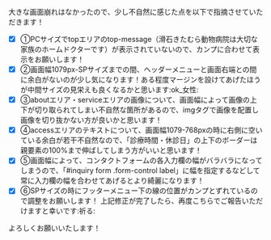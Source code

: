 大きな画面崩れはなかったので、少し不自然に感じた点を以下で指摘させていただきます！
- [x] ①PCサイズでtopエリアのtop-message（滑石きたむら動物病院は大切な家族のホームドクターです）が表示されていないので、カンプに合わせて表示をお願いします！
- [x] ②画面幅1079px-SPサイズまでの間、ヘッダーメニューと画面右端との間に余白がないのが少し気になります！ある程度マージンを設けてあげたほうが中間サイズの見栄えも良くなるかと思います:ok_女性:
- [x] ③aboutエリア・serviceエリアの画像について、画面幅によって画像の上下が切り取られてしまい不自然な箇所があるので、imgタグで画像を配置し画像を切り抜かない方が良いかと思います！
- [x] ④accessエリアのテキストについて、画面幅1079-768pxの時に右側に空いている余白が若干不自然なので、「診療時間・休診日」の上下のボーダーは親要素の100%まで伸ばしてしまう方がいいと思います！
- [x] ⑤画面幅によって、コンタクトフォームの各入力欄の幅がバラバラになってしまうので、「#inquiry form .form-control label」に幅を指定するなどして常に入力欄の幅を合わせてあげるとより綺麗になります！
- [x] ⑥SPサイズの時にフッターメニュー下の線の位置がカンプとずれているので調整をお願いします！
上記修正が完了したら、再度こちらでご報告いただけますと幸いです:祈る:

よろしくお願いいたします！